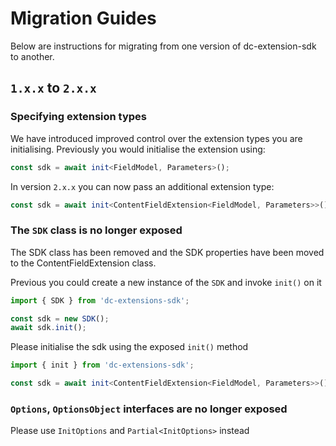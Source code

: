 # Migration Guides

Below are instructions for migrating from one version of dc-extension-sdk to another.

## `1.x.x` to `2.x.x`

### Specifying extension types

We have introduced improved control over the extension types you are initialising. Previously you would initialise the extension using:

```typescript
const sdk = await init<FieldModel, Parameters>();
```

In version `2.x.x` you can now pass an additional extension type:

```typescript
const sdk = await init<ContentFieldExtension<FieldModel, Parameters>>();
```

### The `SDK` class is no longer exposed

The SDK class has been removed and the SDK properties have been moved to the ContentFieldExtension class.

Previous you could create a new instance of the `SDK` and invoke `init()` on it

```typescript
import { SDK } from 'dc-extensions-sdk';

const sdk = new SDK();
await sdk.init();
```

Please initialise the sdk using the exposed `init()` method

```typescript
import { init } from 'dc-extensions-sdk';

const sdk = await init<ContentFieldExtension<FieldModel, Parameters>>();
```

### `Options`, `OptionsObject` interfaces are no longer exposed

Please use `InitOptions` and `Partial<InitOptions>` instead
